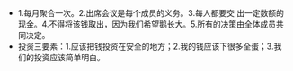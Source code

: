 - 1.每月聚合一次。2.出席会议是每个成员的义务。3.每人都要交 出一定数额的现金。4.不得将该钱取出，因为我们希望鹅长大。5.所有的决策由全体成员共同决定。
- 投资三要素：1.应该把钱投资在安全的地方；2.我的钱应该下很多全蛋；3.我们的投资应该简单明白。
